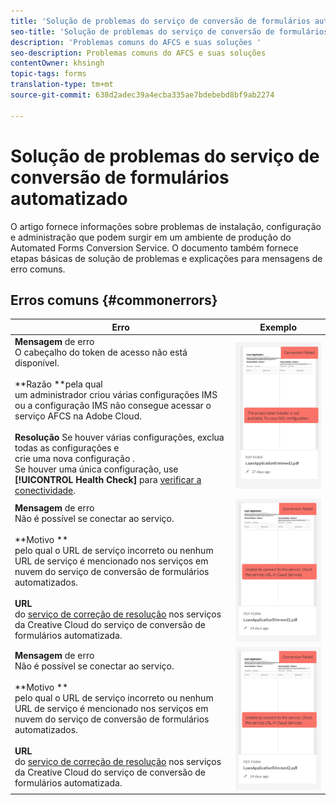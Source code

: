 ```yaml
---
title: 'Solução de problemas do serviço de conversão de formulários automatizado '
seo-title: 'Solução de problemas do serviço de conversão de formulários automatizado (AFCS) '
description: 'Problemas comuns do AFCS e suas soluções '
seo-description: Problemas comuns do AFCS e suas soluções
contentOwner: khsingh
topic-tags: forms
translation-type: tm+mt
source-git-commit: 638d2adec39a4ecba335ae7bdebebd8bf9ab2274

---
```



# Solução de problemas do serviço de conversão de formulários automatizado


O artigo fornece informações sobre problemas de instalação, configuração e administração que podem surgir em um ambiente de produção do Automated Forms Conversion Service. O documento também fornece etapas básicas de solução de problemas e explicações para mensagens de erro comuns.

## Erros comuns {#commonerrors}

| Erro | Exemplo |
|--- |--- |
| **Mensagem** de erro <br> O cabeçalho do token de acesso não está disponível. <br><br>**Razão **pela qual<br>um administrador criou várias configurações IMS ou a configuração IMS não consegue acessar o serviço AFCS na Adobe Cloud.<br><br>**Resolução** Se houver várias configurações, exclua todas as configurações e <br> crie uma nova configuração [](configure-service.md#obtainpubliccertificates). <br> Se houver uma única configuração, use **[!UICONTROL Health Check]** para [verificar a conectividade](configure-service.md#createintegrationoption). | ![O cabeçalho do token de acesso não está disponível](assets/invalid-ims-configuration.png) |
| **Mensagem** de erro <br> Não é possível se conectar ao serviço.  <br><br>**Motivo **<br>pelo qual o URL de serviço incorreto ou nenhum URL de serviço é mencionado nos serviços em nuvem do serviço de conversão de formulários automatizados.<br><br>**URL** <br> do [serviço de correção de resolução](configure-service.md#configure-the-cloud-service) nos serviços da Creative Cloud do serviço de conversão de formulários automatizada. | ![Não é possível ligar ao serviço.](assets/wrong-endpoint-configured.png) |
| **Mensagem** de erro <br> Não é possível se conectar ao serviço.  <br><br>**Motivo **<br>pelo qual o URL de serviço incorreto ou nenhum URL de serviço é mencionado nos serviços em nuvem do serviço de conversão de formulários automatizados.<br><br>**URL** <br> do [serviço de correção de resolução](configure-service.md#configure-the-cloud-service) nos serviços da Creative Cloud do serviço de conversão de formulários automatizada. | ![Não é possível ligar ao serviço.](assets/wrong-endpoint-configured.png) |
